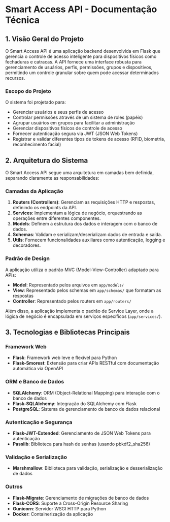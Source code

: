 # Smart Access API - Documentação Técnica

## 1. Visão Geral do Projeto

O Smart Access API é uma aplicação backend desenvolvida em Flask que gerencia o controle de acesso inteligente para dispositivos físicos como fechaduras e catracas. A API fornece uma interface robusta para gerenciamento de usuários, perfis, permissões, grupos e dispositivos, permitindo um controle granular sobre quem pode acessar determinados recursos.

### Escopo do Projeto

O sistema foi projetado para:
- Gerenciar usuários e seus perfis de acesso
- Controlar permissões através de um sistema de roles (papéis)
- Agrupar usuários em grupos para facilitar a administração
- Gerenciar dispositivos físicos de controle de acesso
- Fornecer autenticação segura via JWT (JSON Web Tokens)
- Registrar e validar diferentes tipos de tokens de acesso (RFID, biometria, reconhecimento facial)

## 2. Arquitetura do Sistema

O Smart Access API segue uma arquitetura em camadas bem definida, separando claramente as responsabilidades:

### Camadas da Aplicação

1. **Routers (Controllers)**: Gerenciam as requisições HTTP e respostas, definindo os endpoints da API.
2. **Services**: Implementam a lógica de negócio, orquestrando as operações entre diferentes componentes.
3. **Models**: Definem a estrutura dos dados e interagem com o banco de dados.
4. **Schemas**: Validam e serializam/deserializam dados de entrada e saída.
5. **Utils**: Fornecem funcionalidades auxiliares como autenticação, logging e decoradores.

### Padrão de Design

A aplicação utiliza o padrão MVC (Model-View-Controller) adaptado para APIs:
- **Model**: Representado pelos arquivos em `app/models/`
- **View**: Representado pelos schemas em `app/schemas/` que formatam as respostas
- **Controller**: Representado pelos routers em `app/routers/`

Além disso, a aplicação implementa o padrão de Service Layer, onde a lógica de negócio é encapsulada em serviços específicos (`app/services/`).

## 3. Tecnologias e Bibliotecas Principais

### Framework Web
- **Flask**: Framework web leve e flexível para Python
- **Flask-Smorest**: Extensão para criar APIs RESTful com documentação automática via OpenAPI

### ORM e Banco de Dados
- **SQLAlchemy**: ORM (Object-Relational Mapping) para interação com o banco de dados
- **Flask-SQLAlchemy**: Integração do SQLAlchemy com Flask
- **PostgreSQL**: Sistema de gerenciamento de banco de dados relacional

### Autenticação e Segurança
- **Flask-JWT-Extended**: Gerenciamento de JSON Web Tokens para autenticação
- **Passlib**: Biblioteca para hash de senhas (usando pbkdf2_sha256)

### Validação e Serialização
- **Marshmallow**: Biblioteca para validação, serialização e desserialização de dados

### Outros
- **Flask-Migrate**: Gerenciamento de migrações de banco de dados
- **Flask-CORS**: Suporte a Cross-Origin Resource Sharing
- **Gunicorn**: Servidor WSGI HTTP para Python
- **Docker**: Containerização da aplicação
